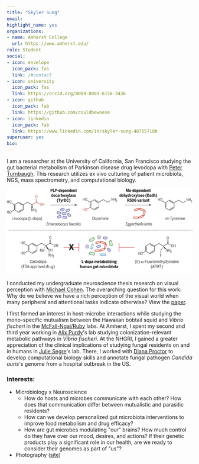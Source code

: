 ```yaml
---
title: "Skyler Sung"
email: 
highlight_name: yes
organizations:
- name: Amherst College
  url: https://www.amherst.edu/
role: Student
social:
- icon: envelope
  icon_pack: fas
  link: /#contact
- icon: university
  icon_pack: fas
  link: https://orcid.org/0009-0001-6158-3436
- icon: github
  icon_pack: fab
  link: https://github.com/couldbewoese
- icon: linkedin
  icon_pack: fab
  link: https://www.linkedin.com/in/skyler-sung-48755718b
superuser: yes
bio:
---
```


I am a researcher at the University of California, San Francisco studying the gut bacterial metabolism of Parkinson disease drug levodopa with [Peter Turnbaugh](https://turnbaughlab.ucsf.edu/better-living-through-gut-microbes). This research utilizes ex vivo culturing of patient microbiota, NGS, mass spectrometry, and computational biology.

![Gut bacteria (Enteroccocus faecalis and Eggerthella lenta) sequentially degrade L-dopa](schematic.webp)

I conducted my undergraduate neuroscience thesis research on visual perception with [Michael Cohen](http://www.michaelacohen.net/research-interests.html). The overarching question for this work: Why do we believe we have a rich perception of the visual world when many peripheral and attentional tasks indicate otherwise? View the [paper](https://direct.mit.edu/jocn/article/36/8/1546/120297/Familiarity-Alters-the-Bandwidth-of-Perceptual).

I first formed an interest in host-microbe interactions while studying the mono-specific mutualism between the Hawaiian bobtail squid and *Vibrio fischeri* in the [McFall-Ngai/Ruby](https://www.glowingsquid.org/index.php) labs. At Amherst, I spent my second and third year working in [Alix Purdy](http://www.apurdylab.org/)'s lab studying colonization-relevant metabolic pathways in *Vibrio fischeri*. 
At the NHGRI, I gained a greater appreciation of the clinical implications of studying fungal residents on and in humans in [Julie Segre](https://www.genome.gov/staff/Julie-Segre-PhD)'s lab. There, I worked with [Diana Proctor](https://dmap02.github.io/personal-website/index.html) to develop computational biology skills and annotate fungal pathogen *Candida auris*'s genome from a hospital outbreak in the US. 

### Interests:
- Microbiology x Neuroscience 
    - How do hosts and microbes communicate with each other? How does that communication differ between mutualistic and parasitic residents? 
    - How can we develop personalized gut microbiota interventions to improve food metabolism and drug efficacy?
    - How are gut microbes modulating "our" brains? How much control do they have over our mood, desires, and actions? If their genetic products play a significant role in our health, are we ready to consider their genomes as part of "us"?
- Photography ([site](https://www.skylersung.com))
